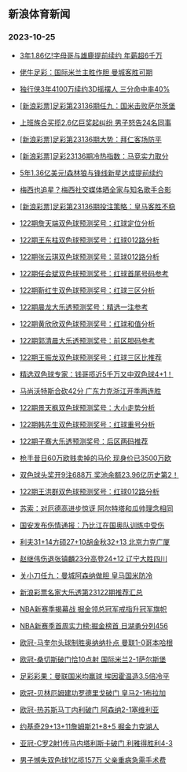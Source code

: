 ## 新浪体育新闻 
### 2023-10-25

+ [3年1.86亿!字母哥与雄鹿提前续约 年薪超6千万](https://sports.sina.com.cn/basketball/nba/2023-10-24/doc-imzsefqw0217291.shtml)

+ [佬牛足彩：国际米兰主胜作胆  曼城客胜可期](https://sports.sina.com.cn/l/2023-10-24/doc-imzsefqq1567678.shtml)

+ [独行侠3年4100万续约3D摇摆人 三分命中率40%](https://sports.sina.com.cn/basketball/nba/2023-10-24/doc-imzsefqu3446414.shtml)

+ [[新浪彩票]足彩第23136期任九：国米击败萨尔茨堡](https://sports.sina.com.cn/l/2023-10-24/doc-imzsefqu3431862.shtml)

+ [上班族合买揽2.6亿巨奖起纠纷 男子怒告24名同事](https://sports.sina.com.cn/l/2023-10-24/doc-imzsefqq1548610.shtml)

+ [[新浪彩票]足彩第23136期大势：拜仁客场防平](https://sports.sina.com.cn/l/2023-10-24/doc-imzsefqw0208466.shtml)

+ [[新浪彩票]足彩23136期冷热指数：马竞实力取分](https://sports.sina.com.cn/l/2023-10-24/doc-imzsefqq1553395.shtml)

+ [5年1.36亿美元!森林狼与锋线新星达成提前续约](https://sports.sina.com.cn/basketball/nba/2023-10-24/doc-imzsefqt3659483.shtml)

+ [梅西也追星？梅西社交媒体晒全家与知名歌手合影](https://sports.sina.com.cn/global/others/2023-10-24/doc-imzsemwn1447832.shtml)

+ [[新浪彩票]足彩第23136期投注策略：皇马客胜不稳](https://sports.sina.com.cn/l/2023-10-24/doc-imzsefqq1552871.shtml)

+ [122期詹天端双色球预测奖号：红球定位分析](https://sports.sina.com.cn/l/2023-10-24/doc-imzsemwr3581844.shtml)

+ [122期王东柱双色球预测奖号：红球012路分析](https://sports.sina.com.cn/l/2023-10-24/doc-imzsesep3453177.shtml)

+ [122期张云琪双色球预测奖号：蓝球012路分析](https://sports.sina.com.cn/l/2023-10-24/doc-imzsewnn3160741.shtml)

+ [122期任会斌双色球预测奖号：红球首尾号码参考](https://sports.sina.com.cn/l/2023-10-24/doc-imzsemws3378378.shtml)

+ [122期靳红生双色球预测奖号：红球三区分析](https://sports.sina.com.cn/l/2023-10-24/doc-imzsewnh1263697.shtml)

+ [122期晨龙大乐透预测奖号：精选一注参考](https://sports.sina.com.cn/l/2023-10-24/doc-imzsewnp9955941.shtml)

+ [122期黄欣欣双色球预测奖号：红球和值分析](https://sports.sina.com.cn/l/2023-10-24/doc-imzsemwu0154435.shtml)

+ [122期郭清晨大乐透预测奖号：前区胆码参考](https://sports.sina.com.cn/l/2023-10-24/doc-imzsewnn3179624.shtml)

+ [122期王振龙双色球预测奖号：红球三区比推荐](https://sports.sina.com.cn/l/2023-10-24/doc-imzsemwn1479869.shtml)

+ [精选双色球专家：钱哥揽近5千万又中双色球4+1！](https://sports.sina.com.cn/l/2023-10-24/doc-imzsemws3356089.shtml)

+ [马尚沃特斯合砍42分 广东力克浙江开季两连胜](https://sports.sina.com.cn/basketball/cba/2023-10-24/doc-imzsfpke2902932.shtml)

+ [122期景天枫双色球预测奖号：大小走势分析](https://sports.sina.com.cn/l/2023-10-24/doc-imzsemwn1480503.shtml)

+ [122期韩先生双色球预测奖号：红球重号分析](https://sports.sina.com.cn/l/2023-10-24/doc-imzsewnp9940744.shtml)

+ [122期子骞大乐透预测奖号：后区两码推荐](https://sports.sina.com.cn/l/2023-10-24/doc-imzsewnn3179386.shtml)

+ [枪手昔日60万欧贱卖掉的马伦 现身价已3500万欧](https://sports.sina.com.cn/g/2023-10-24/doc-imzsfiah3017825.shtml)

+ [双色球头奖开9注688万 奖池余额23.96亿历史第2！](https://sports.sina.com.cn/l/2023-10-24/doc-imzsfpkf9675070.shtml)

+ [122期王洪群双色球预测奖号：红球012路分析](https://sports.sina.com.cn/l/2023-10-24/doc-imzsemws3377080.shtml)

+ [苏索：对厄德高进步惊讶 阿尔特塔和瓜帅理念相同](https://sports.sina.com.cn/g/2023-10-24/doc-imzsfpkf9666401.shtml)

+ [国安发布伤情通报：乃比江在国奥队训练中受伤](https://sports.sina.com.cn/china/2023-10-24/doc-imzsewnm3359869.shtml)

+ [利夫31+14方硕27+10胡金秋32+13 北京力克广厦](https://sports.sina.com.cn/basketball/cba/2023-10-24/doc-imzsfpke2898324.shtml)

+ [赵继伟伤退张镇麟23分高登24+12 辽宁大胜四川](https://sports.sina.com.cn/basketball/cba/2023-10-24/doc-imzsfpkc3078563.shtml)

+ [关小刀任九：曼城阿森纳做胆 皇马国米防冷](https://sports.sina.com.cn/l/2023-10-24/doc-imzsewnh1274226.shtml)

+ [新浪彩票名家大乐透第23122期推荐汇总](https://sports.sina.com.cn/l/2023-10-24/doc-imzsewnp9957567.shtml)

+ [NBA新赛季揭幕战 掘金领总冠军戒指升冠军旗帜](https://sports.sina.com.cn/basketball/nba/2023-10-25/doc-imzshkpu2488157.shtml)

+ [NBA新赛季首周实力榜:掘金榜首 日湖勇分列456](https://sports.sina.com.cn/basketball/nba/2023-10-25/doc-imzshqvs2367031.shtml)

+ [欧冠-马奎尔头球制胜奥纳纳扑点 曼联1-0哥本哈根](https://sports.sina.com.cn/g/pl/2023-10-25/doc-imzshkpt2625057.shtml)

+ [欧冠-桑切斯破门恰10点射 国际米兰2-1萨尔斯堡](https://sports.sina.com.cn/g/seriea/2023-10-25/doc-imzshkpt2626800.shtml)

+ [足彩彩果：曼联国米均赢球 埃因霍温造3.5倍冷平](https://sports.sina.com.cn/l/2023-10-25/doc-imzshkpv9265812.shtml)

+ [欧冠-贝林厄姆建功罗德里戈破门 皇马2-1布拉加](https://sports.sina.com.cn/g/laliga/2023-10-25/doc-imzshkpv9265848.shtml)

+ [欧冠-热苏斯马丁内利破门 阿森纳2-1塞维利亚](https://sports.sina.com.cn/g/pl/2023-10-25/doc-imzshkpv9266962.shtml)

+ [约基奇29+13+11詹姆斯21+8+5 掘金力克湖人](https://sports.sina.com.cn/basketball/nba/2023-10-25/doc-imzshqvu7546054.shtml)

+ [亚冠-C罗2射1传马内塔利斯卡破门 利雅得胜利4-3](https://sports.sina.com.cn/global/others/2023-10-25/doc-imzshkpv9264602.shtml)

+ [男子憾失双色球1亿揽157万 父亲重病急需手术费](https://sports.sina.com.cn/l/2023-10-25/doc-imzshkpv9262177.shtml)

